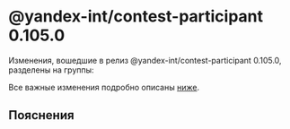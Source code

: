# @yandex-int/contest-participant 0.105.0

<!-- ЧЕЛОВЕЧЕСКОЕ ВСТУПЛЕНИЕ -->

Изменения, вошедшие в релиз @yandex-int/contest-participant 0.105.0, разделены на группы:

Все важные изменения подробно описаны [ниже](#Пояснения).

## Пояснения


